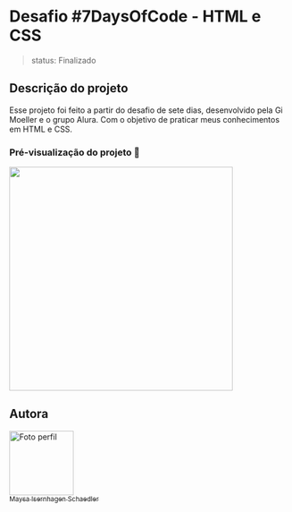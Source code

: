 # Desafio #7DaysOfCode - HTML e CSS

>status: Finalizado

## Descrição do projeto

Esse projeto foi feito a partir do desafio de sete dias, desenvolvido pela Gi Moeller e o grupo Alura. Com o objetivo de praticar meus conhecimentos em HTML e CSS.

### Pré-visualização do projeto 👀 

<img src="https://user-images.githubusercontent.com/108025943/214593407-1ac70129-3912-4493-bb5f-8b68b3cf6d3c.png" height=400>

## Autora

<img alt="Foto perfil" src="https://user-images.githubusercontent.com/108025943/214597072-0ce83610-d238-4e8c-aaf5-e9d5de921ed0.jpg" width=115><br><a href="https://github.com/maysais"><sub>Maysa Isernhagen Schaedler</sub></a>
